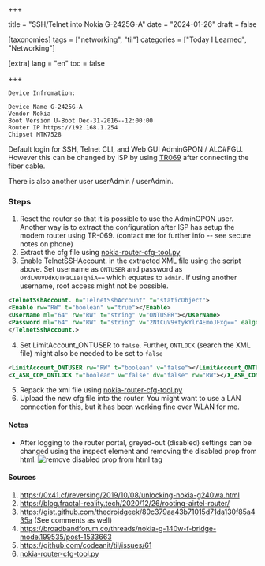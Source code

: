 +++

title = "SSH/Telnet into Nokia G-2425G-A"
date = "2024-01-26"
draft = false

[taxonomies]
tags = ["networking", "til"]
categories = ["Today I Learned", "Networking"]


[extra]
lang = "en"
toc = false

+++

```
Device Infromation:

Device Name G-2425G-A
Vendor Nokia
Boot Version U-Boot Dec-31-2016--12:00:00
Router IP https://192.168.1.254
Chipset MTK7528
```

Default login for SSH, Telnet CLI, and Web GUI AdminGPON / ALC#FGU. However this can be changed by ISP by using [TR069](https://en.wikipedia.org/wiki/TR-069) after connecting the fiber cable.

There is also another user userAdmin / userAdmin.

### Steps

1. Reset the router so that it is possible to use the AdminGPON user. Another way is to extract the configuration after ISP has setup the modem router using TR-069. (contact me for further info -- see secure notes on phone)
2. Extract the cfg file using [nokia-router-cfg-tool.py](https://gist.github.com/thedroidgeek/80c379aa43b71015d71da130f85a435a)
3. Enable TelnetSSHAccount. in the extracted XML file using the script above. Set username as `ONTUSER` and password as `OYdLWUVDdKQTPaCIeTqniA==` which equates to 
`admin`. If using another username, root access might not be possible.

```xml
<TelnetSshAccount. n="TelnetSshAccount" t="staticObject">
<Enable rw="RW" t="boolean" v="true"></Enable>
<UserName ml="64" rw="RW" t="string" v="ONTUSER"></UserName>
<Password ml="64" rw="RW" t="string" v="2NtCuV9+tykYlr4EmoJFxg==" ealgo="ab"></Password>
</TelnetSshAccount.>
```

4. Set LimitAccount_ONTUSER to `false`. Further, `ONTLOCK` (search the XML file) might also be needed to be set to `false`

```xml
<LimitAccount_ONTUSER rw="RW" t="boolean" v="false"></LimitAccount_ONTUSER>
<X_ASB_COM_ONTLOCK t="boolean" v="false" dv="false" rw="RW"></X_ASB_COM_ONTLOCK>
```

5. Repack the xml file using [nokia-router-cfg-tool.py](https://gist.github.com/thedroidgeek/80c379aa43b71015d71da130f85a435a)
6. Upload the new cfg file into the router. You might want to use a LAN connection for this, but it has been working fine over WLAN for me. 


#### Notes

* After logging to the router portal, greyed-out (disabled) settings can be changed using the inspect element and removing the disabled prop from html. 
![remove disabled prop from html tag](/posts/til_ssh-telnet-access-disabled-fields-on-nokia-gpon.png)


#### Sources
1. <https://0x41.cf/reversing/2019/10/08/unlocking-nokia-g240wa.html>
2. <https://blog.fractal-reality.tech/2020/12/26/rooting-airtel-router/>
3. <https://gist.github.com/thedroidgeek/80c379aa43b71015d71da130f85a435a> (See comments as well)
4. <https://broadbandforum.co/threads/nokia-g-140w-f-bridge-mode.199535/post-1533663>
5. <https://github.com/codeanit/til/issues/61>
6. [nokia-router-cfg-tool.py](/posts/til_ssh-telnet-nokia-router-cfg-tool.py)